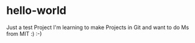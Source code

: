 # hello-world
Just a test Project
I'm learning to make Projects in Git and want to do Ms from MIT :) :-)
